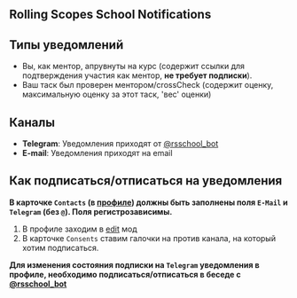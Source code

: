 ## Rolling Scopes School Notifications

## Типы уведомлений
- Вы, как ментор, апрувнуты на курс (содержит ссылки для подтверждения участия как ментор, **не требует подписки**).
- Ваш таск был проверен ментором/crossCheck (содержит оценку, максимальную оценку за этот таск, 'вес' оценки)

## Каналы
- **Telegram**: Уведомления приходят от [@rsschool_bot](https://t.me/rsschool_bot)
- **E-mail**: Уведомления приходят на email

## Как подписаться/отписаться на уведомления
**В карточке `Contacts` (в [профиле](https://app.rs.school/profile)) должны быть заполнены поля `E-Mail` и `Telegram` (без `@`). Поля регистрозависимы.**

1. В профиле заходим в [edit](https://app.rs.school/profile#edit) мод
2. В карточке `Consents` ставим галочки на против канала, на который хотим подписаться.

**Для изменения состояния подписки на `Telegram` уведомления в профиле, необходимо подписаться/отписаться в беседе с [@rsschool_bot](https://t.me/rsschool_bot)**
